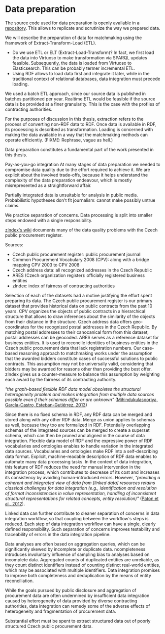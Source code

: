 # Data preparation

<!--
... A tale of gruelling detail ...

Describe data preparation of the public procurement data split into ETL phases.
Following that, describe ETL of other datasets not necessarily split by ETL phase.
-->

The source code used for data preparation is openly available in a [repository](https://github.com/jindrichmynarz/vvz-to-rdf).
This allows to replicate and scrutinize the way we prepared data.

We will describe the preparation of data for matchmaking using the framework of Extract-Transform-Load (ETL).

- Do we use ETL or ELT (Extract-Load-Transform)?
In fact, we first load the data into Virtuoso to make transformation via SPARQL updates feasible.
Subsequently, the data is loaded from Virtuoso to Elasticsearch.
This can be probably termer incremental ETL.
- Using RDF allows to load data first and integrate it later, while in the traditional context of relational databases, data integration must precede loading.

We used a batch ETL approach, since our source data is published in batches partitioned per year.
Realtime ETL would be feasible if the source data is be provided at a finer granularity.
This is the case with the profiles of contracting authorities.

For the purposes of discussion in this thesis, extraction refers to the process of converting non-RDF data to RDF.
Once data is available in RDF, its processing is described as transformation.
Loading is concerned with making the data available in a way that the matchmaking methods can operate efficiently. (FIXME: Rephrase, vague as hell.)

Data preparation constitutes a fundamental part of the work presented in this thesis.

Pay-as-you-go integration
At many stages of data preparation we needed to compromise data quality due to the effort required to achieve it.
We are explicit about the involved trade-offs, because it helps understand the complexity of the data preparation endeavour, which is mostly misrepresented as a straightforward affair.

Partially integrated data is unsuitable for analysis in public media.
Probabilistic hypotheses don't fit journalism: cannot make possibly untrue claims.

We practice separation of concerns.
Data processing is split into smaller steps endowed with a single responsibility.

[zIndex's wiki](#Soudek2016a) documents many of the data quality problems with the Czech public procurement register.

Sources:

* Czech public procurement register: public procurement journal
* Common Procurement Vocabulary 2008 (CPV): along with a bridge mapping CPV 2003 to CPV 2008
* Czech address data: all recognized addresses in the Czech Republic
* ARES (Czech organization register): officially registered business entities
* zIndex: index of fairness of contracting authorities

Selection of each of the datasets had a motive justifying the effort spent preparing its data.
The Czech public procurement register is our primary dataset that provides historical data on public contracts from the past 10 years.
CPV organizes the objects of public contracts in a hierarchical structure that allows to draw inferences about the similarity of the objects from their distance in the structure.
Czech address data offers geo-coordinates for the recognized postal addresses in the Czech Republic.
By matching postal addresses to their canocanical form from this dataset, postal addresses can be geocoded.
ARES serves as a reference dataset for business entities.
It is used to reconcile identities of business entities in the Czech public procurement data that lack registration numbers.
Our case-based reasoning approach to matchmaking works under the assumption that the awarded bidders constitute cases of successful solutions to public contracts.
This assumption may not be universally valid, considering that bidders may be awarded for reasons other than providing the best offer.
zIndex gives us a counter-measure to balance this assumption by weighting each award by the fairness of its contracting authority.

*"the graph-based flexible RDF data model obsoletes the structural heterogeneity problem and makes integration from multiple data sources possible even if their schemas differ or are unknown"* ([Mihindukulasooriya, García-Castro, Esteban-Gutiérrez, 2013](#Mihindukulasooriya2013))

Since there is no fixed schema in RDF, any RDF data can be merged and stored along with any other RDF data.
Merge as union applies to schemas as well, because they too are formalized in RDF.
Potentially overlapping schemas of the integrated sources can be merged to create a superset schema, which can then be pruned and aligned in the course of data integration.
Flexible data model of RDF and the expressive power of RDF vocabularies and ontologies enables to handle variation in the integrated data sources.
Vocabularies and ontologies make RDF into a self-describing data format.
Explicit, machine-readable description of RDF data enables to automate many data processing tasks.
In the context of data integration, this feature of RDF reduces the need for manual intervention in the integration process, which contributes to decrease of its cost and increases its consistency by avoiding human-introduced errors.
However, *"providing a coherent and integrated view of data from [linked data] resources retains classical challenges for data integration (e.g., identification and resolution of format inconsistencies in value representation, handling of inconsistent structural representations for related concepts, entity resolution)"* ([Paton et al., 2012](#Paton2012)).

Linked data can further contribute to cleaner separation of concerns in data integration workflow, so that coupling between the workflow's steps is reduced.
Each step of data integration workflow can have a single, clearly defined responsibility.
Such separation of concerns improves testability and traceability of errors in the data integration pipeline.

Data analyses are often based on aggregation queries, which can be significantly skewed by incomplete or duplicate data.
ncompleteness introduces involuntary influence of sampling bias to analyses based on incomplete data.
Aggregated counts of duplicated entities are unreliable, as they count distinct identifiers instead of counting distinct real-world entities, which may be associated with multiple identifiers.
Data integration promises to improve both completeness and deduplication by the means of entity reconciliation.

While the goals pursued by public disclosure and aggregation of procurement data are often undermined by insufficient data integration caused by heterogeneity of data provided by diverse contracting authorities, data integration can remedy some of the adverse effects of heterogeneity and fragmentation of procurement data.

Substantial effort must be spent to extract structured data out of poorly structured Czech public procurement data.
